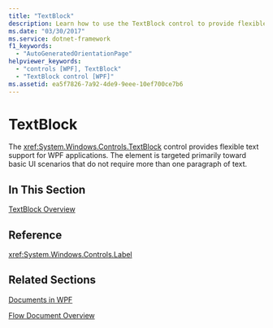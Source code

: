 ```yaml
---
title: "TextBlock"
description: Learn how to use the TextBlock control to provide flexible text support for UI scenarios that do not require more than one paragraph of text.
ms.date: "03/30/2017"
ms.service: dotnet-framework
f1_keywords: 
  - "AutoGeneratedOrientationPage"
helpviewer_keywords: 
  - "controls [WPF], TextBlock"
  - "TextBlock control [WPF]"
ms.assetid: ea5f7826-7a92-4de9-9eee-10ef700ce7b6
---
```

# TextBlock

The <xref:System.Windows.Controls.TextBlock> control provides flexible text support for WPF applications. The element is targeted primarily toward basic UI scenarios that do not require more than one paragraph of text.  
  
## In This Section  

[TextBlock Overview](textblock-overview.md)  
  
## Reference  

<xref:System.Windows.Controls.Label>  
  
## Related Sections  

[Documents in WPF](../advanced/documents-in-wpf.md)  
  
[Flow Document Overview](../advanced/flow-document-overview.md)
